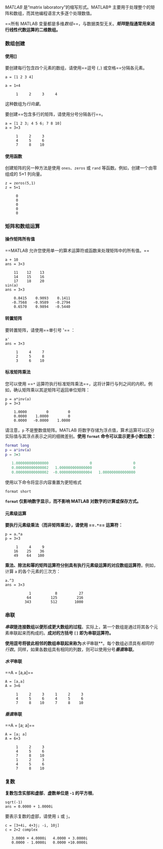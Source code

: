 *MATLAB* 是“matrix laboratory”的缩写形式。MATLAB® 主要用于处理整个的矩阵和数组，而其他编程语言大多逐个处理数值。

==所有 MATLAB 变量都是多维*数组*==，与数据类型无关。***矩阵*是指通常用来进行线性代数运算的二维数组。**

### 数组创建

#### 使用[]

要创建每行包含四个元素的数组，请使用==逗号 (`,`) 或空格==分隔各元素。

```
a = [1 2 3 4] 

a = 1×4

     1     2     3     4
```

这种数组为*行向量*。 

要创建==包含多行的矩阵，请使用分号分隔各行==。
```
a = [1 2 3; 4 5 6; 7 8 10]
a = 3×3

     1     2     3
     4     5     6
     7     8    10
```

#### 使用函数

创建矩阵的另一种方法是使用 `ones`、`zeros` 或 `rand` 等函数。例如，创建一个由零组成的 5×1 列向量。

```
z = zeros(5,1)
z = 5×1

     0
     0
     0
     0
     0
```

### 矩阵和数组运算

#### 操作矩阵所有值

==MATLAB 允许您使用单一的算术运算符或函数来处理矩阵中的所有值。==

```
a + 10
ans = 3×3

    11    12    13
    14    15    16
    17    18    20
sin(a)
ans = 3×3

    0.8415    0.9093    0.1411
   -0.7568   -0.9589   -0.2794
    0.6570    0.9894   -0.5440
```

#### 转置矩阵

要转置矩阵，请使用==单引号  '== ：

```
a'
ans = 3×3

     1     4     7
     2     5     8
     3     6    10
```

#### 标准矩阵乘法

您可以使用 ==`*` 运算符执行标准矩阵乘法==，这将计算行与列之间的内积。例如，确认矩阵乘以其逆矩阵可返回单位矩阵：

```
p = a*inv(a)
p = 3×3

    1.0000         0         0
    0.0000    1.0000         0
    0.0000   -0.0000    1.0000
```

请注意，`p` 不是整数值矩阵。MATLAB 将数字存储为浮点值，算术运算可以区分实际值与其浮点表示之间的细微差别。**使用 `format` 命令可以显示更多小数位数：**

```matlab
format long
p = a*inv(a)
p = 3×3

   1.000000000000000                   0                   0
   0.000000000000002   1.000000000000000                   0
   0.000000000000002  -0.000000000000004   1.000000000000000
```

使用以下命令将显示内容重置为更短格式

```
format short
```

**`format` 仅影响数字显示，而不影响 MATLAB 对数字的计算或保存方式。**

#### 元素级运算

**要执行元素级乘法（而非矩阵乘法），请使用 ==`.*`== 运算符：**

```
p = a.*a
p = 3×3

     1     4     9
    16    25    36
    49    64   100
```

**乘法、除法和幂的矩阵运算符分别具有执行元素级运算的对应数组运算符**。例如，计算 `a` 的各个元素的三次方：

```
a.^3
ans = 3×3

           1           8          27
          64         125         216
         343         512        1000
```



### 串联

***串联*是连接数组以便形成更大数组的过程**。实际上，第一个数组是通过将其各个元素串联起来而构成的。**成对的方括号 `[]` 即为串联运算符。**

**使用逗号将彼此相邻的数组串联起来称为***水平*串联**。每个数组必须具有*相同的行数*。同样，如果各数组具有相同的列数，则可以使用分号***垂直*串联**。

#### ***水平*串联**

==A = [a,a]==

```
A = [a,a]
A = 3×6

     1     2     3     1     2     3
     4     5     6     4     5     6
     7     8    10     7     8    10
```



#### ***垂直*串联**

==A = [a; a]==

```
A = [a; a]
A = 6×3

     1     2     3
     4     5     6
     7     8    10
     1     2     3
     4     5     6
     7     8    10
```



### 复数

**复数包含实部和虚部**，**虚数单位是 `-1` 的平方根**。

```
sqrt(-1)
ans = 0.0000 + 1.0000i
```

要表示复数的虚部，请使用 `i` 或 `j`。

```
c = [3+4i, 4+3j; -i, 10j]
c = 2×2 complex

   3.0000 + 4.0000i   4.0000 + 3.0000i
   0.0000 - 1.0000i   0.0000 +10.0000i
```